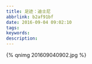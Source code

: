 ```yaml
---
title: 足迹：迪士尼
abbrlink: b2af91bf
date: 2016-09-04 09:02:10
tags:
keywords:
description:
---
```

{% qnimg 201609040902.jpg %}